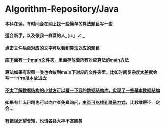# Algorithm-Repository/Java
#### 本科在读，有时间会在网上找一些简单的算法题目写一些
#### 适合新手，以及像我一样菜的人_(:з」∠)_
#### 点击文件后面对应的文字可以看到算法对应的题目
#### [库下面有一个main文件夹，里面存放着所有对应算法的main方法](https://github.com/H-Always/Algorithm-Repository/tree/SimpleAlgorithm/main)
#### 算法如果有彩蛋一类也会放到main下对应的文件夹里，比如时间复杂度太差就会写一个Pro版本放进去
#### [不太了解数据结构的小盆友可以看一下我的数据结构库，实现了一些基本数据结构](https://github.com/H-Always/DataStructure-Repository.git)
#### 如果有什么问题也可以向作者免费询问，[主页可以找到联系方式](https://github.com/H-Always)，比较难得不一定会...
#### 有错误还望告知，也请各路大神不吝赐教

